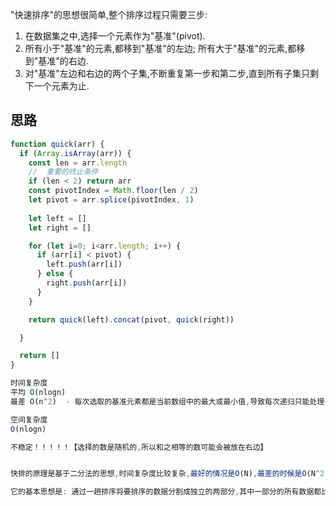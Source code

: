 
"快速排序"的思想很简单,整个排序过程只需要三步: 
1. 在数据集之中,选择一个元素作为"基准"(pivot). 
2. 所有小于"基准"的元素,都移到"基准"的左边; 所有大于"基准"的元素,都移到"基准"的右边. 
3. 对"基准"左边和右边的两个子集,不断重复第一步和第二步,直到所有子集只剩下一个元素为止. 

## 思路

```js
function quick(arr) {
  if (Array.isArray(arr)) {
    const len = arr.length
    //  重要的终止条件
    if (len < 2) return arr
    const pivotIndex = Math.floor(len / 2)
    let pivot = arr.splice(pivotIndex, 1)
    
    let left = []
    let right = []

    for (let i=0; i<arr.length; i++) {
      if (arr[i] < pivot) {
        left.push(arr[i])
      } else {
        right.push(arr[i])
      }
    }

    return quick(left).concat(pivot, quick(right))

  }

  return []
}

时间复杂度
平均 O(nlogn)
最差 O(n^2)  - 每次选取的基准元素都是当前数组中的最大或最小值,导致每次递归只能处理一个元素

空间复杂度
O(nlogn)

不稳定！！！！！【选择的数是随机的,所以和之相等的数可能会被放在右边】


快排的原理是基于二分法的思想,时间复杂度比较复杂,最好的情况是O(N),最差的时候是O(N^2),所以平时说的O(N*logN)为其平均时间复杂度. 

它的基本思想是: 通过一趟排序将要排序的数据分割成独立的两部分,其中一部分的所有数据都比另外一部分的所有数据都要小,然后再按此方法对这两部分数据分别进行快速排序,整个排序过程可以递归进行,以此达到整个数据变成有序序列. 
```

